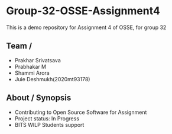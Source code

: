 # Group-32-OSSE-Assignment4
This is a demo repository for Assignment 4 of OSSE, for group 32

## Team / 

* Prakhar Srivatsava
* Prabhakar M
* Shammi Arora
* Juie Deshmukh(2020mt93178)


## About / Synopsis

* Contributing to Open Source Software for Assignment
* Project status: In Progress
* BITS WILP Students support
